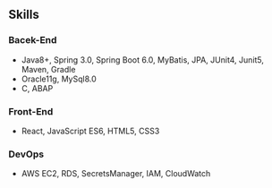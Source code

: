 ## Skills
### Bacek-End
- Java8+, Spring 3.0, Spring Boot 6.0, MyBatis, JPA, JUnit4, Junit5, Maven, Gradle
- Oracle11g, MySql8.0
- C, ABAP
### Front-End
- React, JavaScript ES6, HTML5, CSS3
### DevOps
- AWS EC2, RDS, SecretsManager, IAM, CloudWatch
